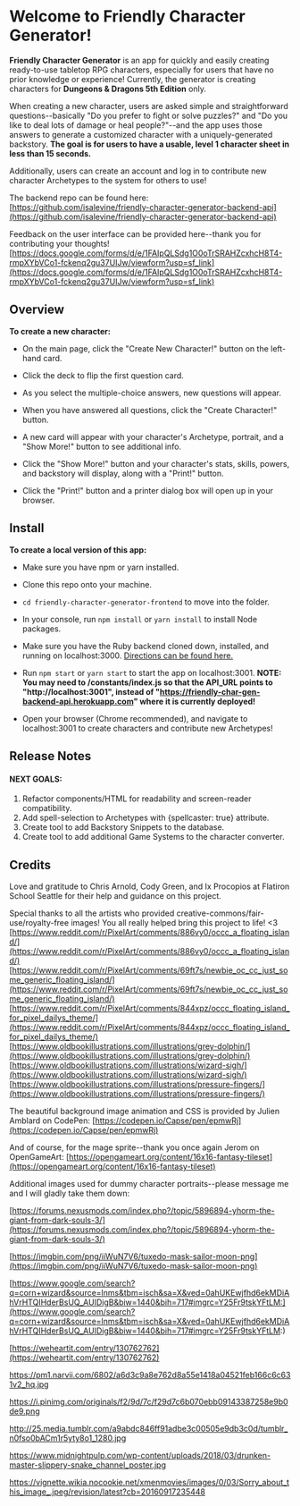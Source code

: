 # Welcome to Friendly Character Generator!

  

**Friendly Character Generator** is an app for quickly and easily creating ready-to-use tabletop RPG characters, especially  for users that have no prior knowledge or experience! Currently, the generator is creating characters for **Dungeons & Dragons 5th Edition** only.

When creating a new character, users are asked simple and straightforward questions--basically "Do you prefer to fight or solve puzzles?" and "Do you like to deal lots of damage or heal people?"--and the app uses those answers to generate a customized character with a uniquely-generated backstory. **The goal is for users to have a usable, level 1 character sheet in less than 15 seconds.**

Additionally, users can create an account and log in to contribute new character Archetypes to the system for others to use!
  
The backend repo can be found here: [https://github.com/isalevine/friendly-character-generator-backend-api](https://github.com/isalevine/friendly-character-generator-backend-api)  

Feedback on the user interface can be provided here--thank you for contributing your thoughts! [https://docs.google.com/forms/d/e/1FAIpQLSdg1O0oTrSRAHZcxhcH8T4-rmpXYbVCo1-fckenq2gu37UIJw/viewform?usp=sf_link](https://docs.google.com/forms/d/e/1FAIpQLSdg1O0oTrSRAHZcxhcH8T4-rmpXYbVCo1-fckenq2gu37UIJw/viewform?usp=sf_link)
  

## Overview

**To create a new character:**

* On the main page, click the "Create New Character!" button on the left-hand card. 

* Click the deck to flip the first question card. 

* As you select the multiple-choice answers, new questions will appear. 

* When you have answered all questions, click the "Create Character!" button.

* A new card will appear with your character's Archetype, portrait, and a "Show More!" button to see additional info. 

* Click the "Show More!" button and your character's stats, skills, powers, and backstory will display, along with a "Print!" button.

* Click the "Print!" button and a printer dialog box will open up in your browser.
  

## Install

  
**To create a local version of this app:**

* Make sure you have npm or yarn installed.

* Clone this repo onto your machine. 

* ```cd friendly-character-generator-frontend``` to move into the folder.

* In your console, run ```npm install``` or ```yarn install``` to install Node packages.

* Make sure you have the Ruby backend cloned down, installed, and running on localhost:3000. [Directions can be found here.](https://github.com/isalevine/friendly-character-generator-backend-api)

* Run ```npm start``` or ```yarn start``` to start the app on localhost:3001. **NOTE: You may need to /constants/index.js so that the API_URL points to "http://localhost:3001", instead of "https://friendly-char-gen-backend-api.herokuapp.com" where it is currently deployed!**

* Open your browser (Chrome recommended), and navigate to localhost:3001 to create characters and contribute new Archetypes!

  
  
  

## Release Notes


#### NEXT GOALS:

1. Refactor components/HTML for readability and screen-reader compatibility.
2. Add spell-selection to Archetypes with {spellcaster: true} attribute.
3.  Create tool to add Backstory Snippets to the database.
4. Create tool to add additional Game Systems to the character converter.


## Credits

Love and gratitude to Chris Arnold, Cody Green, and Ix Procopios at Flatiron School Seattle for their help and guidance on this project.

Special thanks to all the artists who provided creative-commons/fair-use/royalty-free images! You all really helped bring this project to life! <3
[https://www.reddit.com/r/PixelArt/comments/886vy0/occc_a_floating_island/](https://www.reddit.com/r/PixelArt/comments/886vy0/occc_a_floating_island/)
[https://www.reddit.com/r/PixelArt/comments/69ft7s/newbie_oc_cc_just_some_generic_floating_island/](https://www.reddit.com/r/PixelArt/comments/69ft7s/newbie_oc_cc_just_some_generic_floating_island/)
[https://www.reddit.com/r/PixelArt/comments/844xpz/occc_floating_island_for_pixel_dailys_theme/](https://www.reddit.com/r/PixelArt/comments/844xpz/occc_floating_island_for_pixel_dailys_theme/)
[https://www.oldbookillustrations.com/illustrations/grey-dolphin/](https://www.oldbookillustrations.com/illustrations/grey-dolphin/)
[https://www.oldbookillustrations.com/illustrations/wizard-sigh/](https://www.oldbookillustrations.com/illustrations/wizard-sigh/)
[https://www.oldbookillustrations.com/illustrations/pressure-fingers/](https://www.oldbookillustrations.com/illustrations/pressure-fingers/)

The beautiful background image animation and CSS is provided by Julien Amblard on CodePen: [https://codepen.io/Capse/pen/epmwRj](https://codepen.io/Capse/pen/epmwRj)

And of course, for the mage sprite--thank you once again Jerom on OpenGameArt:
[https://opengameart.org/content/16x16-fantasy-tileset](https://opengameart.org/content/16x16-fantasy-tileset)



Additional images used for dummy character portraits--please message me and I will gladly take them down:

[https://forums.nexusmods.com/index.php?/topic/5896894-yhorm-the-giant-from-dark-souls-3/](https://forums.nexusmods.com/index.php?/topic/5896894-yhorm-the-giant-from-dark-souls-3/)

[https://imgbin.com/png/iiWuN7V6/tuxedo-mask-sailor-moon-png](https://imgbin.com/png/iiWuN7V6/tuxedo-mask-sailor-moon-png)

[https://www.google.com/search?q=corn+wizard&source=lnms&tbm=isch&sa=X&ved=0ahUKEwjfhd6ekMDiAhVrHTQIHderBsUQ_AUIDigB&biw=1440&bih=717#imgrc=Y25Fr9tskYFtLM:](https://www.google.com/search?q=corn+wizard&source=lnms&tbm=isch&sa=X&ved=0ahUKEwjfhd6ekMDiAhVrHTQIHderBsUQ_AUIDigB&biw=1440&bih=717#imgrc=Y25Fr9tskYFtLM:)

[https://weheartit.com/entry/130762762](https://weheartit.com/entry/130762762)

https://pm1.narvii.com/6802/a6d3c9a8e762d8a55e1418a04521feb166c6c631v2_hq.jpg

https://i.pinimg.com/originals/f2/9d/7c/f29d7c6b070ebb09143387258e9b0de9.png

http://25.media.tumblr.com/a9abdc846ff91adbe3c00505e9db3c0d/tumblr_n0fso0bACm1r5yty8o1_1280.jpg

https://www.midnightpulp.com/wp-content/uploads/2018/03/drunken-master-slippery-snake_channel_poster.jpg

https://vignette.wikia.nocookie.net/xmenmovies/images/0/03/Sorry_about_this_image_.jpeg/revision/latest?cb=20160917235448
